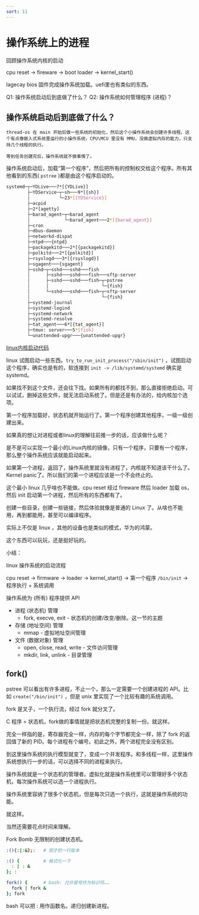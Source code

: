 ```yaml
---
sort: 11
---
```

# 操作系统上的进程

回顾操作系统内核的启动

cpu reset -> fireware -> boot loader -> kernel_start()

lagecay bios 固件完成操作系统加载。uefi里也有类似的东西。

Q1: 操作系统启动后到底做了什么？
Q2: 操作系统如何管理程序 (进程)？


## 操作系统启动后到底做了什么？


```note
thread-os 在 main 开始后做一些系统的初始化，然后这个小操作系统会创建许多线程。这个有点像嵌入式系统里运行的小操作系统，CPU\MCU 里没有 MMU，没做虚拟内存的能力，只支持几个线程的执行。

等到任务创建完后，操作系统就不做事情了。
```

操作系统启动后，加载“第一个程序”，然后把所有的控制权交给这个程序。所有其他看到的东西( `pstree` )都是由这个程序启动的。

```bash
systemd─┬─YDLive───7*[{YDLive}]
        ├─YDService─┬─sh───9*[{sh}]
        │           └─23*[{YDService}]
        ├─acpid
        ├─2*[agetty]
        ├─barad_agent─┬─barad_agent
        │             └─barad_agent───2*[{barad_agent}]
        ├─cron
        ├─dbus-daemon
        ├─networkd-dispat
        ├─ntpd───{ntpd}
        ├─packagekitd───2*[{packagekitd}]
        ├─polkitd───2*[{polkitd}]
        ├─rsyslogd───3*[{rsyslogd}]
        ├─sgagent───{sgagent}
        ├─sshd─┬─sshd───sshd───fish
        │      ├─sshd───sshd───fish───sftp-server
        │      ├─sshd───sshd───fish─┬─pstree
        │      │                    └─{fish}
        │      └─sshd───sshd───fish─┬─sftp-server
        │                           └─{fish}
        ├─systemd-journal
        ├─systemd-logind
        ├─systemd-network
        ├─systemd-resolve
        ├─tat_agent───6*[{tat_agent}]
        ├─tmux: server───5*[fish]
        └─unattended-upgr───{unattended-upgr}
```

[linux内核启动代码](https://elixir.bootlin.com/linux/latest/source/init/main.c#L1555)

linux 试图启动一些东西。`try_to_run_init_process("/sbin/init")` ，试图启动这个程序，确实也是有的，软连接到 `init -> /lib/systemd/systemd` 确实是 systemd。

如果找不到这个文件，还会往下找。如果所有的都找不到，那么直接拒绝启动。可以试试，删掉这些文件，就无法启动系统了。但是还是有办法的，给内核加个选项。

第一个程序加载好，状态机就开始运行了。第一个程序创建其他程序，一级一级创建出来。

如果真的想让对进程或者linux的理解往前推一步的话，应该做什么呢？

是不是可以实现一个最小的Linux内核的镜像，只有一个程序，只要有一个程序，那么整个操作系统应该就能启动起来。

如果第一个进程，返回了，操作系统里就没有进程了，内核就不知道该干什么了。Kernel panic了。所以我们的第一个进程应该是一个不会终止的。

这个最小 linux 几乎啥也不能做。cpu reset 经过 fireware 然后 loader 加载 os，然后 init 启动第一个进程，然后所有的东西都有了。

创建一些目录，创建一些链接，然后体验就像是普通的 Linux 了。从啥也不能用，再到都能用，甚至可以编译程序。

实际上不仅是 linux ，其他的设备也是类似的模式，华为的鸿蒙。

这个东西可以玩玩，还是挺好玩的。

小结：

linux 操作系统的启动流程

cpu reset -> firmware -> loader -> kernel_start() -> 第一个程序 `/bin/init` -> 程序执行 + 系统调用

操作系统为 (所有) 程序提供 API
- 进程 (状态机) 管理
  - fork, execve, exit - 状态机的创建/改变/删除。这一节的主题
- 存储 (地址空间) 管理
  - mmap - 虚拟地址空间管理
- 文件 (数据对象) 管理
  - open, close, read, write - 文件访问管理
  - mkdir, link, unlink - 目录管理


## fork()

pstree 可以看出有许多进程，不止一个，那么一定需要一个创建进程的 API。比如 `create("/bin/init")` ，但是 unix 里实现了一个比较有趣的系统调用。

fork 是叉子，一个执行流，经过 fork 就分叉了。

C 程序 = 状态机，fork做的事情就是把状态机完整的复制一份。就这样。

完全一样指的是，寄存器完全一样，内存的每个字节都完全一样，除了 fork 的返回值了新的 PID。每个进程有个编号。初此之外，两个进程完全没有区别。

到这里操作系统的执行模型就变了，变成一个并发程序。和多线程一样，这里操作系统想执行一步的话，可以选择不同的进程来执行。

操作系统就是一个状态机的管理者。虚拟化就是操作系统里可以管理好多个状态机，每次操作系统可以选一个进程执行。

操作系统里容纳了很多个状态机，但是每次只选一个执行，这就是操作系统的功能。

就这样。

当然还需要花点时间来理解。

Fork Bomb 无限制的创建状态机。

```bash
:(){:|:&};:   # 刚才的一行版本
```
```bash
:() {         # 格式化一下
  : | : &
}; :
```
```bash
fork() {      # bash: 允许冒号作为标识符……
  fork | fork &
}; fork
```

bash 可以把 : 用作函数名。递归创建新进程。

